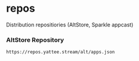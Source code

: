 # repos
Distribution repositiories (AltStore, Sparkle appcast)

### AltStore Repository
```
https://repos.yattee.stream/alt/apps.json
```
